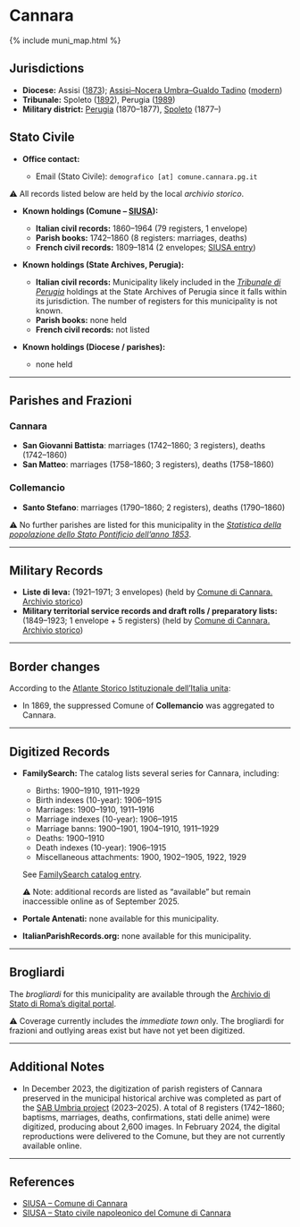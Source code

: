 # Cannara

{% include muni_map.html %}

## Jurisdictions

* **Diocese:** Assisi ([1873](https://www.google.it/books/edition/Il_libro_de_comuni_del_Regno_d_Italia_co/WF9mfeJJcDEC?gbpv=1)); [Assisi–Nocera Umbra–Gualdo Tadino](../dio/assisi.md) ([modern](https://www.chiesacattolica.it/annuario-cei/ricerca-parrocchie/))
* **Tribunale:** Spoleto ([1892](https://www.google.it/books/edition/Bollettino_ufficiale_del_Ministero_di_gr/kRXd4t5fK-0C?hl=en&gbpv=1&pg=PA457&printsec=frontcover)), Perugia ([1989](https://www.google.it/books/edition/Gazzetta_ufficiale_della_Repubblica_ital/-Z6nogg-qMQC?hl=en&gbpv=1&pg=RA8-PA38&printsec=frontcover))
* **Military district:** [Perugia](../mil/perugia.md) (1870–1877), [Spoleto](../mil/spoleto.md) (1877–)

## Stato Civile

* **Office contact:**

  * Email (Stato Civile): `demografico [at] comune.cannara.pg.it`
  
⚠️ All records listed below are held by the local *archivio storico*.

* **Known holdings (Comune – [SIUSA](https://siusa-archivi.cultura.gov.it/cgi-bin/siusa/pagina.pl?TipoPag=comparc&Chiave=253501)):**

  * **Italian civil records:** 1860–1964 (79 registers, 1 envelope)
  * **Parish books:** 1742–1860 (8 registers: marriages, deaths)
  * **French civil records:** 1809–1814 (2 envelopes; [SIUSA entry](https://siusa-archivi.cultura.gov.it/cgi-bin/siusa/pagina.pl?TipoPag=comparc&Chiave=414085))

* **Known holdings (State Archives, Perugia):**

  * **Italian civil records:** Municipality likely included in the *[Tribunale di Perugia](http://dati.san.beniculturali.it/SAN/complarc_IT-AS-PG_san.cat.complArch.96907)* holdings at the State Archives of Perugia since it falls within its jurisdiction. The number of registers for this municipality is not known.
  * **Parish books:** none held
  * **French civil records:** not listed

* **Known holdings (Diocese / parishes):**

  * none held

---

## Parishes and Frazioni

### Cannara

* **San Giovanni Battista**: marriages (1742–1860; 3 registers), deaths (1742–1860)
* **San Matteo**: marriages (1758–1860; 3 registers), deaths (1758–1860)

### Collemancio

* **Santo Stefano**: marriages (1790–1860; 2 registers), deaths (1790–1860)

⚠️ No further parishes are listed for this municipality in the *[Statistica della popolazione dello Stato Pontificio dell’anno 1853](https://www.google.it/books/edition/Statistics_della_popolazione_dello_Stato/v6dCAQAAMAAJ)*.

---

## Military Records

* **Liste di leva:** (1921–1971; 3 envelopes) (held by [Comune di Cannara. Archivio storico](https://siusa-archivi.cultura.gov.it/cgi-bin/siusa/pagina.pl?TipoPag=comparc&Chiave=253477&RicVM=ricercasemplice&RicProgetto=reg%2dumb&RicPag=2&RicFrmRicSemplice=Liste%20di%20leva&RicSez=complessi))
* **Military territorial service records and draft rolls / preparatory lists:** (1849–1923; 1 envelope + 5 registers) (held by [Comune di Cannara. Archivio storico](https://siusa-archivi.cultura.gov.it/cgi-bin/siusa/pagina.pl?TipoPag=comparc&Chiave=253477&RicVM=ricercasemplice&RicProgetto=reg%2dumb&RicPag=2&RicFrmRicSemplice=Liste%20di%20leva&RicSez=complessi))

---

## Border changes

According to the [Atlante Storico Istituzionale dell’Italia unita](http://dati.san.beniculturali.it/asi/local/detail.html?UA05076):

* In 1869, the suppressed Comune of **Collemancio** was aggregated to Cannara.

---

## Digitized Records

* **FamilySearch:** The catalog lists several series for Cannara, including:

  * Births: 1900–1910, 1911–1929
  * Birth indexes (10-year): 1906–1915
  * Marriages: 1900–1910, 1911–1916
  * Marriage indexes (10-year): 1906–1915
  * Marriage banns: 1900–1901, 1904–1910, 1911–1929
  * Deaths: 1900–1910
  * Death indexes (10-year): 1906–1915
  * Miscellaneous attachments: 1900, 1902–1905, 1922, 1929

  See [FamilySearch catalog entry](https://www.familysearch.org/en/search/catalog/834312).

  ⚠️ Note: additional records are listed as “available” but remain inaccessible online as of September 2025.

* **Portale Antenati:** none available for this municipality.

* **ItalianParishRecords.org:** none available for this municipality.

---

## Brogliardi

The *brogliardi* for this municipality are available through the [Archivio di Stato di Roma’s digital portal](https://imagoarchiviodistatoroma.cultura.gov.it/Gregoriano/s_brogliardi.php?Provincia=Spoleto&Denominazione=Cannara).

⚠️ Coverage currently includes the *immediate town* only. The brogliardi for frazioni and outlying areas exist but have not yet been digitized.

---

## Additional Notes

* In December 2023, the digitization of parish registers of Cannara preserved in the municipal historical archive was completed as part of the [SAB Umbria project](https://sabu.cultura.gov.it/archivio-notizie/notizia?tx_news_pi1%5Baction%5D=detail&tx_news_pi1%5Bcontroller%5D=News&tx_news_pi1%5Bnews%5D=254&cHash=c49409e26ed208f7e00dcabfce462e9c) (2023–2025). A total of 8 registers (1742–1860; baptisms, marriages, deaths, confirmations, stati delle anime) were digitized, producing about 2,600 images. In February 2024, the digital reproductions were delivered to the Comune, but they are not currently available online.

---

## References

* [SIUSA – Comune di Cannara](https://siusa-archivi.cultura.gov.it/cgi-bin/siusa/pagina.pl?TipoPag=comparc&Chiave=253501)
* [SIUSA – Stato civile napoleonico del Comune di Cannara](https://siusa-archivi.cultura.gov.it/cgi-bin/siusa/pagina.pl?TipoPag=comparc&Chiave=414085)
